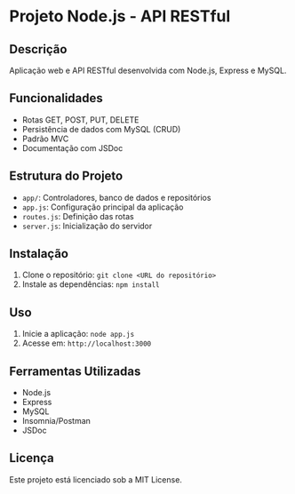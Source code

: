 # Projeto Node.js - API RESTful

## Descrição
Aplicação web e API RESTful desenvolvida com Node.js, Express e MySQL.

## Funcionalidades
- Rotas GET, POST, PUT, DELETE
- Persistência de dados com MySQL (CRUD)
- Padrão MVC
- Documentação com JSDoc

## Estrutura do Projeto
- `app/`: Controladores, banco de dados e repositórios
- `app.js`: Configuração principal da aplicação
- `routes.js`: Definição das rotas
- `server.js`: Inicialização do servidor

## Instalação
1. Clone o repositório: `git clone <URL do repositório>`
2. Instale as dependências: `npm install`

## Uso
1. Inicie a aplicação: `node app.js`
2. Acesse em: `http://localhost:3000`

## Ferramentas Utilizadas
- Node.js
- Express
- MySQL
- Insomnia/Postman
- JSDoc

## Licença
Este projeto está licenciado sob a MIT License.
